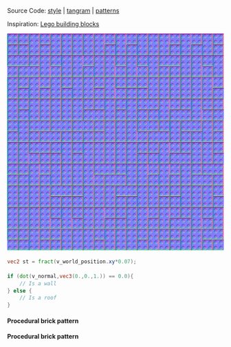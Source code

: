Source Code: [style](https://github.com/patriciogonzalezvivo/tangram-sandbox/blob/gh-pages/styles/lego.yaml) | [tangram](https://github.com/tangrams/tangram) | [patterns](http://tangrams.github.io/ProceduralTextures/)

Inspiration: [Lego building blocks](http://cache.lego.com/r/www/r/city/-/media/franchises/lego%20city/panorama/img2600x2000_crosspromotion_gv.jpg)

[![floor normal-map](imgs/normal-0027.jpg)](imgs/normal-0027.jpg)

```glsl
vec2 st = fract(v_world_position.xy*0.07);

if (dot(v_normal,vec3(0.,0.,1.)) == 0.0){
    // Is a wall
} else {
    // Is a roof
}
```

<a href="code.html#shaders/brick.frag"><canvas class="canvas" data-fragment-url="shaders/brick.frag" width="200px" height="200px"></canvas></a>
#### Procedural brick pattern

<a href="code.html#shaders/lego-pattern.frag"><canvas class="canvas" data-fragment-url="shaders/lego-pattern.frag" width="200px" height="200px"></canvas></a>
#### Procedural brick pattern
